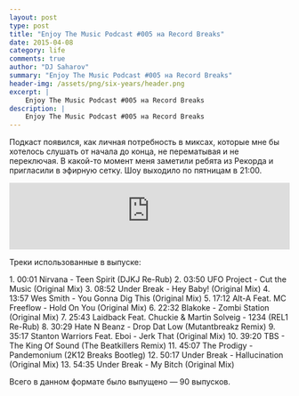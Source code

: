 ```yaml
---
layout: post
type: post
title: "Enjoy The Music Podcast #005 на Record Breaks"
date: 2015-04-08
category: life
comments: true
author: "DJ Saharov"
summary: "Enjoy The Music Podcast #005 на Record Breaks"
header-img: /assets/png/six-years/header.png
excerpt: |
    Enjoy The Music Podcast #005 на Record Breaks
description: |
    Enjoy The Music Podcast #005 на Record Breaks
---
```


<p>
<span class="firstcharacter">П</span>одкаст появился, как личная потребность в миксах, которые мне бы хотелось слушать от начала до конца, не перематывая и не переключая. В какой-то момент меня заметили ребята из Рекорда и пригласили в эфирную сетку. Шоу выходило по пятницам в 21:00.
</p>

<iframe width="100%" height="120" src="https://player-widget.mixcloud.com/widget/iframe/?hide_cover=1&feed=%2Fdjsaharovofficial%2Fdj-saharov-enjoy-the-music-podcast-005%2F" frameborder="0" allow="encrypted-media; fullscreen; autoplay; idle-detection; speaker-selection; web-share;" ></iframe>

<p>Треки использованные в выпуске:</p>
1. 00:01 Nirvana - Teen Spirit (DJKJ Re-Rub)
2. 03:50 UFO Project - Cut the Music (Original Mix)
3. 08:52 Under Break - Hey Baby! (Original Mix)
4. 13:57 Wes Smith - You Gonna Dig This (Original Mix)
5. 17:12 Alt-A Feat. MC Freeflow - Hold On You (Original Mix)
6. 22:32 Blakoke - Zombi Station (Original Mix)
7. 25:43 Laidback Feat. Chuckie & Martin Solveig - 1234 (REL1 Re-Rub)
8. 30:29 Hate N Beanz - Drop Dat Low (Mutantbreakz Remix)
9. 35:17 Stanton Warriors Feat. Eboi - Jerk That (Original Mix)
10. 39:20 TBS - The King Of Sound (The Beatkillers Remix)
11. 45:07 The Prodigy - Pandemonium (2K12 Breaks Bootleg)
12. 50:17 Under Break - Hallucination (Original Mix)
13. 54:35 Under Break - My Bitch (Original Mix)

<p>Всего в данном формате было выпущено &mdash; 90 выпусков.</p>